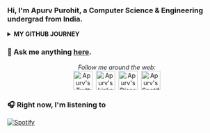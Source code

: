 ### Hi, I'm Apurv Purohit, a Computer Science & Engineering undergrad from India. 
<details>
<summary><b>MY GITHUB JOURNEY</b></summary>
<br />  
  
![Top Langs](https://github-readme-stats.vercel.app/api/top-langs/?username=ApurvPurohit&layout=compact&hide=css,html&theme=material-palenight)
  
![Apurv's github stats](https://github-readme-stats.vercel.app/api?username=ApurvPurohit&show_icons=true&theme=material-palenight)
</details>

### 💬 Ask me anything [here](https://github.com/ApurvPurohit/ApurvPurohit/issues).


<div align="center">  
<i>Follow me around the web:</i><br><a href="https://twitter.com/ApurvPurohit4"><img align="center" alt="Apurv's Twitter" width="44px" src="https://raw.githubusercontent.com/peterthehan/peterthehan/master/assets/twitter.svg" /></a>&nbsp;&nbsp;<a href="https://linkedin.com/in/apurvpurohit"><img align="center" alt="Apurv's LinkedIn" width="44px" src="https://raw.githubusercontent.com/peterthehan/peterthehan/master/assets/linkedin.svg" /></a>&nbsp;&nbsp;<a href="https://www.youtube.com/channel/UCcpgOFGEWepY6NGhYvB84Xw"><img align="center" alt="Apurv's Discord" width="44px" src="https://raw.githubusercontent.com/peterthehan/peterthehan/master/assets/youtube.svg" /></a>&nbsp;&nbsp;<a href="https://open.spotify.com/user/31fofa5hdzi52zlrpcvijo6vqytq?si=001379f832b44f2f"><img align="center" alt="Apurv's Spotify" width="44px" src="https://raw.githubusercontent.com/peterthehan/peterthehan/master/assets/spotify.svg" /></a>  
 </div>
 
### 🎧 Right now, I'm listening to

[![Spotify](https://novatorem-silk-eta.vercel.app/api/spotify)](https://open.spotify.com/user/colourshred)
